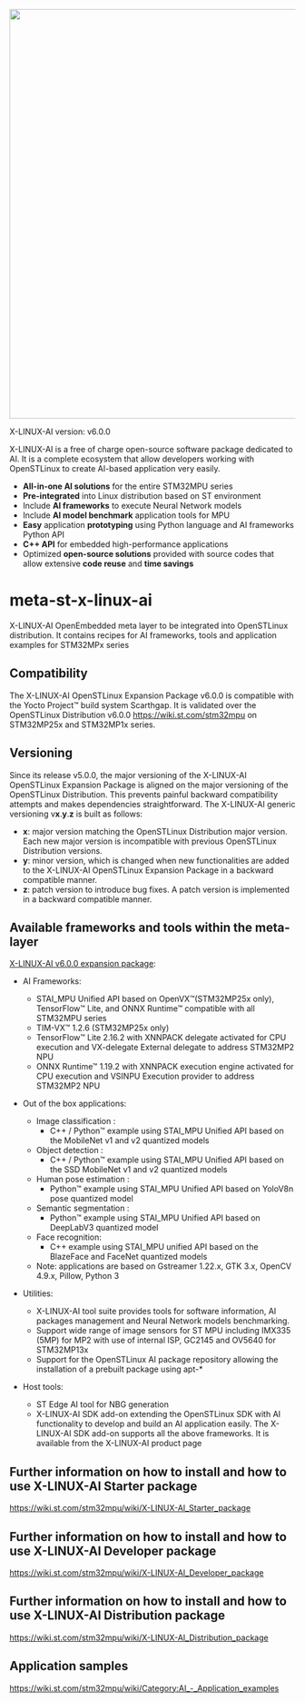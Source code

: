 <p align="center">
    <img width="720" src="https://raw.githubusercontent.com/STMicroelectronics/meta-st-stm32mpu-ai/master/x-linux-ai-logo.png">
</p>

X-LINUX-AI version: v6.0.0

X-LINUX-AI is a free of charge open-source software package dedicated to AI.
It is a complete ecosystem that allow developers working with OpenSTLinux to create AI-based application very easily.
* **All-in-one AI solutions** for the entire STM32MPU series
* **Pre-integrated** into Linux distribution based on ST environment
* Include **AI frameworks** to execute Neural Network models
* Include **AI model benchmark** application tools for MPU
* **Easy** application **prototyping** using Python language and AI frameworks Python API
* **C++ API** for embedded high-performance applications
* Optimized **open-source solutions** provided with source codes that allow extensive **code reuse** and **time savings**

# meta-st-x-linux-ai
X-LINUX-AI OpenEmbedded meta layer to be integrated into OpenSTLinux distribution.
It contains recipes for AI frameworks, tools and application examples for STM32MPx series

## Compatibility
The X-LINUX-AI OpenSTLinux Expansion Package v6.0.0 is compatible with the Yocto Project™ build system Scarthgap.
It is validated over the OpenSTLinux Distribution v6.0.0 https://wiki.st.com/stm32mpu on STM32MP25x and STM32MP1x series.

## Versioning
Since its release v5.0.0, the major versioning of the X-LINUX-AI OpenSTLinux Expansion Package is aligned on the major versioning of the OpenSTLinux Distribution. This prevents painful backward compatibility attempts and makes dependencies straightforward.
The X-LINUX-AI generic versioning v**x**.**y**.**z** is built as follows:
* **x**: major version matching the OpenSTLinux Distribution major version. Each new major version is incompatible with previous OpenSTLinux Distribution versions.
* **y**: minor version, which is changed when new functionalities are added to the X-LINUX-AI OpenSTLinux Expansion Package in a backward compatible manner.
* **z**: patch version to introduce bug fixes. A patch version is implemented in a backward compatible manner.

## Available frameworks and tools within the meta-layer
[X-LINUX-AI v6.0.0 expansion package](https://wiki.st.com/stm32mpu/wiki/Category:X-LINUX-AI_expansion_package):
* AI Frameworks:
  * STAI_MPU Unified API based on OpenVX™(STM32MP25x only), TensorFlow™ Lite, and ONNX Runtime™ compatible with all STM32MPU series
  * TIM-VX™ 1.2.6 (STM32MP25x only)
  * TensorFlow™ Lite 2.16.2 with XNNPACK delegate activated for CPU execution and VX-delegate External delegate to address STM32MP2 NPU
  * ONNX Runtime™ 1.19.2 with XNNPACK execution engine activated for CPU execution and VSINPU Execution provider to address STM32MP2 NPU

* Out of the box applications:
  * Image classification :
    * C++ / Python™ example using STAI_MPU Unified API based on the MobileNet v1 and v2 quantized models
  * Object detection :
    * C++ / Python™ example using STAI_MPU Unified API based on the SSD MobileNet v1 and v2 quantized models
  * Human pose estimation :
    * Python™ example using STAI_MPU Unified API based on YoloV8n pose quantized model
  * Semantic segmentation :
    * Python™ example using STAI_MPU Unified API based on DeepLabV3 quantized model
  * Face recognition:
    * C++ example using STAI_MPU unified API based on the BlazeFace and FaceNet quantized models
  * Note: applications are based on Gstreamer 1.22.x, GTK 3.x, OpenCV 4.9.x, Pillow, Python 3

* Utilities:
  * X-LINUX-AI tool suite provides tools for software information, AI packages management and Neural Network models benchmarking.
  * Support wide range of image sensors for ST MPU including IMX335 (5MP) for MP2 with use of internal ISP, GC2145 and OV5640 for STM32MP13x
  * Support for the OpenSTLinux AI package repository allowing the installation of a prebuilt package using apt-*

* Host tools:
  * ST Edge AI tool for NBG generation
  * X-LINUX-AI SDK add-on extending the OpenSTLinux SDK with AI functionality to develop and build an AI application easily. The X-LINUX-AI SDK add-on supports all the above frameworks. It is available from the X-LINUX-AI product page

## Further information on how to install and how to use X-LINUX-AI Starter package
<https://wiki.st.com/stm32mpu/wiki/X-LINUX-AI_Starter_package>

## Further information on how to install and how to use X-LINUX-AI Developer package
<https://wiki.st.com/stm32mpu/wiki/X-LINUX-AI_Developer_package>

## Further information on how to install and how to use X-LINUX-AI Distribution package
<https://wiki.st.com/stm32mpu/wiki/X-LINUX-AI_Distribution_package>

## Application samples
<https://wiki.st.com/stm32mpu/wiki/Category:AI_-_Application_examples>
